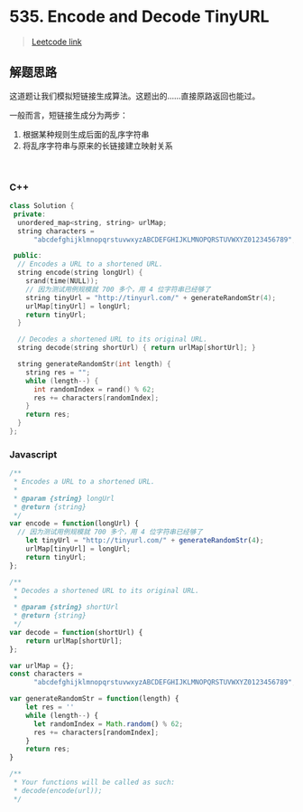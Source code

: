 # 535. Encode and Decode TinyURL

> [Leetcode link](https://leetcode.com/problems/encode-and-decode-tinyurl/)



## 解题思路

这道题让我们模拟短链接生成算法。这题出的……直接原路返回也能过。

一般而言，短链接生成分为两步：

1. 根据某种规则生成后面的乱序字符串
2. 将乱序字符串与原来的长链接建立映射关系

<br />

### C++

```cpp
class Solution {
 private:
  unordered_map<string, string> urlMap;
  string characters =
      "abcdefghijklmnopqrstuvwxyzABCDEFGHIJKLMNOPQRSTUVWXYZ0123456789";

 public:
  // Encodes a URL to a shortened URL.
  string encode(string longUrl) {
    srand(time(NULL));
    // 因为测试用例规模就 700 多个，用 4 位字符串已经够了
    string tinyUrl = "http://tinyurl.com/" + generateRandomStr(4);
    urlMap[tinyUrl] = longUrl;
    return tinyUrl;
  }

  // Decodes a shortened URL to its original URL.
  string decode(string shortUrl) { return urlMap[shortUrl]; }

  string generateRandomStr(int length) {
    string res = "";
    while (length--) {
      int randomIndex = rand() % 62;
      res += characters[randomIndex];
    }
    return res;
  }
};
```



### Javascript

```js
/**
 * Encodes a URL to a shortened URL.
 *
 * @param {string} longUrl
 * @return {string}
 */
var encode = function(longUrl) {
  // 因为测试用例规模就 700 多个，用 4 位字符串已经够了
    let tinyUrl = "http://tinyurl.com/" + generateRandomStr(4);
    urlMap[tinyUrl] = longUrl;
    return tinyUrl;
};

/**
 * Decodes a shortened URL to its original URL.
 *
 * @param {string} shortUrl
 * @return {string}
 */
var decode = function(shortUrl) {
    return urlMap[shortUrl];
};

var urlMap = {};
const characters =
      "abcdefghijklmnopqrstuvwxyzABCDEFGHIJKLMNOPQRSTUVWXYZ0123456789";

var generateRandomStr = function(length) {
    let res = ''
    while (length--) {
      let randomIndex = Math.random() % 62;
      res += characters[randomIndex];
    }
    return res;
}

/**
 * Your functions will be called as such:
 * decode(encode(url));
 */
```

